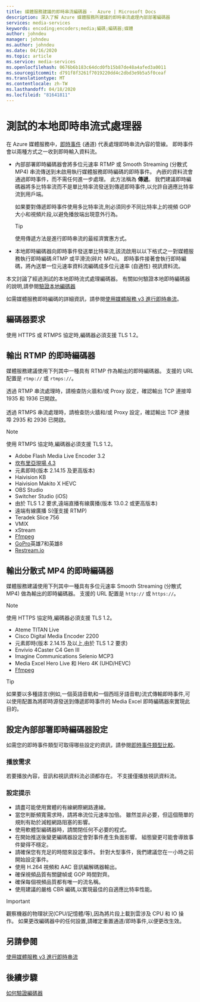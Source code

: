 ```yaml
---
title: 媒體服務建議的即時串流編碼器 -  Azure | Microsoft Docs
description: 深入了解 Azure 媒體服務所建議的即時串流處理內部部署編碼器
services: media-services
keywords: encoding;encoders;media;編碼;編碼器;媒體
author: johndeu
manager: johndeu
ms.author: johndeu
ms.date: 04/16/2020
ms.topic: article
ms.service: media-services
ms.openlocfilehash: 0676b6b183c64dcd0fb15b87de48a4afed3a0011
ms.sourcegitcommit: d791f8f3261f7019220dd4c2dbd3e9b5a5f0ceaf
ms.translationtype: MT
ms.contentlocale: zh-TW
ms.lasthandoff: 04/18/2020
ms.locfileid: "81641811"
---
```

# <a name="tested-on-premises-live-streaming-encoders"></a>測試的本地即時串流式處理器

在 Azure 媒體服務中，[即時事件](https://docs.microsoft.com/rest/api/media/liveevents) (通道) 代表處理即時串流內容的管線。 即時事件會以兩種方式之一收到即時輸入資料流。

* 內部部署即時編碼器會將多位元速率 RTMP 或 Smooth Streaming (分散式 MP4) 串流傳送到未啟用執行媒體服務即時編碼的即時事件。 內嵌的資料流會通過即時事件，而不需任何進一步處理。 此方法稱為 **傳遞**。 我們建議即時編碼器將多比特率流而不是單比特率流發送到傳遞即時事件,以允許自適應比特率流到用戶端。 

    如果要對傳遞即時事件使用多比特率流,則必須同步不同比特率上的視頻 GOP 大小和視頻片段,以避免播放端出現意外行為。

  > [!TIP]
  > 使用傳遞方法是進行即時串流的最經濟實惠方式。
 
* 本地即時編碼器向即時事件發送單比特率流,該流啟用以以下格式之一對媒體服務執行即時編碼:RTMP 或平滑流(碎片 MP4)。 即時事件接著會執行即時編碼，將內送單一位元速率資料流編碼成多位元速率 (自適性) 視訊資料流。

本文討論了經過測試的本地即時流式處理編碼器。 有關如何驗證本地即時編碼器的說明,請參閱[驗證本地編碼器](become-on-premises-encoder-partner.md)

如需媒體服務即時編碼的詳細資訊，請參閱[使用媒體服務 v3 進行即時串流](live-streaming-overview.md)。

## <a name="encoder-requirements"></a>編碼器要求

使用 HTTPS 或 RTMPS 協定時,編碼器必須支援 TLS 1.2。

## <a name="live-encoders-that-output-rtmp"></a>輸出 RTMP 的即時編碼器

媒體服務建議使用下列其中一種具有 RTMP 作為輸出的即時編碼器。 支援的 URL 配置是 `rtmp://` 或 `rtmps://`。

透過 RTMP 串流處理時，請檢查防火牆和/或 Proxy 設定，確認輸出 TCP 連接埠 1935 和 1936 已開啟。<br/><br/>
透過 RTMPS 串流處理時，請檢查防火牆和/或 Proxy 設定，確認輸出 TCP 連接埠 2935 和 2936 已開啟。

> [!NOTE]
> 使用 RTMPS 協定時,編碼器必須支援 TLS 1.2。

- Adobe Flash Media Live Encoder 3.2
- [坎布里亞現場 4.3](https://www.capellasystems.net/products/cambria-live/)
- 元素即時(版本 2.14.15 及更高版本)
- Haivision KB
- Haivision Makito X HEVC
- OBS Studio
- Switcher Studio (iOS)
- 由於 TLS 1.2 要求,遠端直播有線廣播(版本 13.0.2 或更高版本)
- 遠端有線廣播 S(僅支援 RTMP)
- Teradek Slice 756
- VMIX
- xStream
- [Ffmpeg](https://www.ffmpeg.org)
- [GoPro](https://gopro.com/help/articles/block/getting-started-with-live-streaming)英雄7和英雄8
- [Restream.io](https://restream.io/)

## <a name="live-encoders-that-output-fragmented-mp4"></a>輸出分散式 MP4 的即時編碼器

媒體服務建議使用下列其中一種具有多位元速率 Smooth Streaming (分散式 MP4) 做為輸出的即時編碼器。 支援的 URL 配置是 `http://` 或 `https://`。

> [!NOTE]
> 使用 HTTPS 協定時,編碼器必須支援 TLS 1.2。

- Ateme TITAN Live
- Cisco Digital Media Encoder 2200
- 元素即時(版本 2.14.15 及以上,由於 TLS 1.2 要求)
- Envivio 4Caster C4 Gen III 
- Imagine Communications Selenio MCP3
- Media Excel Hero Live 和 Hero 4K (UHD/HEVC)
- [Ffmpeg](https://www.ffmpeg.org)

> [!TIP]
>  如果要以多種語言(例如,一個英語音軌和一個西班牙語音軌)流式傳輸即時事件,可以使用配置為將即時源發送到傳遞即時事件的 Media Excel 即時編碼器來實現此目的。

## <a name="configuring-on-premises-live-encoder-settings"></a>設定內部部署即時編碼器設定

如需您的即時事件類型可取得哪些設定的資訊，請參閱[即時事件類型比較](live-event-types-comparison.md)。

### <a name="playback-requirements"></a>播放需求

若要播放內容，音訊和視訊資料流必須都存在。 不支援僅播放視訊資料流。

### <a name="configuration-tips"></a>設定提示

- 請盡可能使用實體的有線網際網路連線。
- 當您判斷頻寬需求時，請將串流位元速率加倍。 雖然並非必要，但這個簡單的規則有助於減輕網路阻塞的影響。
- 使用軟體型編碼器時，請關閉任何不必要的程式。
- 在開始推送後變更編碼器設定會對事件產生負面影響。 組態變更可能會導致事件變得不穩定。 
- 請確保您有充足的時間來設定事件。 針對大型事件，我們建議您在一小時之前開始設定事件。
- 使用 H.264 視頻和 AAC 音訊編解碼器輸出。
- 確保視頻品質有關鍵幀或 GOP 時間對齊。
- 確保每個視頻品質都有唯一的流名稱。
- 使用建議的嚴格 CBR 編碼,以實現最佳的自適應比特率性能。

> [!IMPORTANT]
> 觀察機器的物理狀況(CPU/記憶體/等),因為將片段上載到雲涉及 CPU 和 IO 操作。 如果更改編碼器中的任何設置,請確定重置通道/即時事件,以便更改生效。

## <a name="see-also"></a>另請參閱

[使用媒體服務 v3 進行即時串流](live-streaming-overview.md)

## <a name="next-steps"></a>後續步驟

[如何驗證編碼器](become-on-premises-encoder-partner.md)

